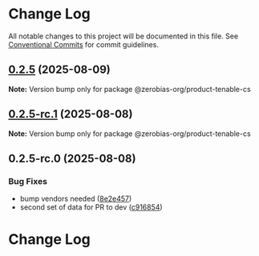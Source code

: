# Change Log

All notable changes to this project will be documented in this file.
See [Conventional Commits](https://conventionalcommits.org) for commit guidelines.

## [0.2.5](https://github.com/zerobias-org/product/compare/@zerobias-org/product-tenable-cs@0.2.5-rc.1...@zerobias-org/product-tenable-cs@0.2.5) (2025-08-09)

**Note:** Version bump only for package @zerobias-org/product-tenable-cs





## [0.2.5-rc.1](https://github.com/zerobias-org/product/compare/@zerobias-org/product-tenable-cs@0.2.5-rc.0...@zerobias-org/product-tenable-cs@0.2.5-rc.1) (2025-08-08)

**Note:** Version bump only for package @zerobias-org/product-tenable-cs





## 0.2.5-rc.0 (2025-08-08)


### Bug Fixes

* bump vendors needed ([8e2e457](https://github.com/zerobias-org/product/commit/8e2e457e0b5d7141a05e8f2c178bc2854f2b7178))
* second set of data for PR to dev ([c916854](https://github.com/zerobias-org/product/commit/c916854bcf229b1c2042ffdea18472d66a061aaf))





# Change Log
